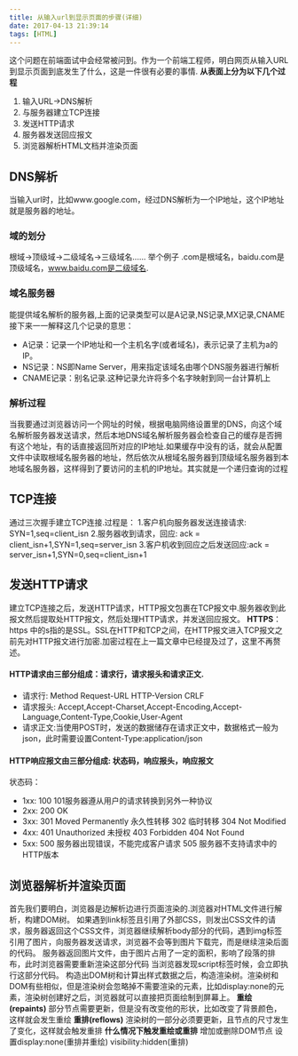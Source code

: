 ```yaml
---
title: 从输入url到显示页面的步骤(详细)
date: 2017-04-13 21:39:14
tags: [HTML]
---
```

这个问题在前端面试中会经常被问到。作为一个前端工程师，明白网页从输入URL到显示页面到底发生了什么，这是一件很有必要的事情.
**从表面上分为以下几个过程**
1. 输入URL->DNS解析
2. 与服务器建立TCP连接
3. 发送HTTP请求
4. 服务器发送回应报文
5. 浏览器解析HTML文档并渲染页面
<!--more-->
## DNS解析
当输入url时，比如www.google.com，经过DNS解析为一个IP地址，这个IP地址就是服务器的地址。
### 域的划分
根域->顶级域->二级域名->三级域名......
举个例子
.com是根域名，baidu.com是顶级域名，www.baidu.com是二级域名.
### 域名服务器
能提供域名解析的服务器,上面的记录类型可以是A记录,NS记录,MX记录,CNAME
接下来一一解释这几个记录的意思：
* A记录：记录一个IP地址和一个主机名字(或者域名)，表示记录了主机为a的IP。
* NS记录：NS即Name Server，用来指定该域名由哪个DNS服务器进行解析
* CNAME记录：别名记录.这种记录允许将多个名字映射到同一台计算机上
### 解析过程
当我要通过浏览器访问一个网址的时候，根据电脑网络设置里的DNS，向这个域名解析服务器发送请求，然后本地DNS域名解析服务器会检查自己的缓存是否拥有这个地址，有的话直接返回所对应的IP地址.如果缓存中没有的话，就会从配置文件中读取根域名服务器的地址，然后依次从根域名服务器到顶级域名服务器到本地域名服务器，这样得到了要访问的主机的IP地址。其实就是一个递归查询的过程
## TCP连接
通过三次握手建立TCP连接.过程是：
1.客户机向服务器发送连接请求: SYN=1,seq=client_isn
2.服务器收到请求，回应: ack = client_isn+1,SYN=1,seq=server_isn
3.客户机收到回应之后发送回应:ack = server_isn+1,SYN=0,seq=client_isn+1
## 发送HTTP请求
建立TCP连接之后，发送HTTP请求，HTTP报文包裹在TCP报文中.服务器收到此报文然后提取处HTTP报文，然后处理HTTP请求，并发送回应报文。
**HTTPS**：https 中的s指的是SSL。SSL在HTTP和TCP之间，在HTTP报文进入TCP报文之前先对HTTP报文进行加密.加密过程在上一篇文章中已经提及过了，这里不再赘述。
#### HTTP请求由三部分组成：请求行，请求报头和请求正文.
* 请求行: Method Request-URL HTTP-Version CRLF
* 请求报头: Accept,Accept-Charset,Accept-Encoding,Accept-Language,Content-Type,Cookie,User-Agent
* 请求正文:当使用POST时，发送的数据储存在请求正文中，数据格式一般为json，此时需要设置Content-Type:application/json
#### HTTP响应报文由三部分组成: 状态码，响应报头，响应报文
状态码：
* 1xx: 100  101服务器遵从用户的请求转换到另外一种协议
* 2xx: 200  OK  
* 3xx: 301  Moved Permanently 永久性转移 302 临时转移 304 Not Modified
* 4xx: 401 Unauthorized 未授权 403 Forbidden  404 Not Found 
* 5xx: 500 服务器出现错误，不能完成客户请求  505 服务器不支持请求中的HTTP版本

## 浏览器解析并渲染页面
首先我们要明白，浏览器是边解析边进行页面渲染的.浏览器对HTML文件进行解析，构建DOM树。
如果遇到link标签且引用了外部CSS，则发出CSS文件的请求，服务器返回这个CSS文件，浏览器继续解析body部分的代码，遇到img标签引用了图片，向服务器发送请求，浏览器不会等到图片下载完，而是继续渲染后面的代码。
服务器返回图片文件，由于图片占用了一定的面积，影响了段落的排布，此时浏览器需要重新渲染这部分代码
当浏览器发现script标签时候，会立即执行这部分代码。
构造出DOM树和计算出样式数据之后，构造渲染树。渲染树和DOM有些相似，但是渲染树会忽略掉不需要渲染的元素，比如display:none的元素，渲染树创建好之后，浏览器就可以直接把页面绘制到屏幕上。
**重绘(repaints)**
部分节点需要更新，但是没有改变他的形状，比如改变了背景颜色，这样就会发生重绘
**重排(reflows)**
渲染树的一部分必须要更新，且节点的尺寸发生了变化，这样就会触发重排
**什么情况下触发重绘或重排**
增加或删除DOM节点
设置display:none(重排并重绘) visibility:hidden(重排)

